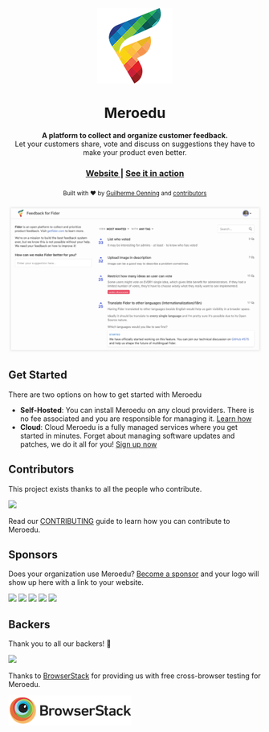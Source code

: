 <p align="center">
  <a href="https://meroedu.io">
    <img src="etc/logo-small.png" />
  </a>
  <h1 align="center">Meroedu</h1>
  <div align="center">
    <strong>A platform to collect and organize customer feedback.</strong>
  </div>
  <div align="center">Let your customers share, vote and discuss on suggestions they have to make your product even better.</div>
</p>

<div align="center">
  <h3>
    <a href="https://meroedu.io">
      Website
    </a>
    <span> | </span>
    <a href="https://feedback.meroedu.io/">
      See it in action
    </a>
  </h3>
</div>

<div align="center">
  <sub>Built with ❤️ by <a href="https://github.com/goenning">Guilherme Oenning</a> and <a href="https://github.com/k2glyph/meroedu/graphs/contributors">contributors</a></sub>
</div>

<br />

<img src="etc/homepage.png">

## Get Started

There are two options on how to get started with Meroedu

- **Self-Hosted**: You can install Meroedu on any cloud providers. There is no fee associated and you are responsible for managing it. [Learn how](https://meroedu.io/#get-started)
- **Cloud**: Cloud Meroedu is a fully managed services where you get started in minutes. Forget about managing software updates and patches, we do it all for you! [Sign up now](https://meroedu.io/#get-started)

## Contributors

This project exists thanks to all the people who contribute.

<a href="https://github.com/k2glyph/meroedu/graphs/contributors"><img src="https://opencollective.com/meroedu/contributors.svg?width=890&button=false" /></a>

Read our [CONTRIBUTING](CONTRIBUTING.md) guide to learn how you can contribute to Meroedu.

## Sponsors

Does your organization use Meroedu? [Become a sponsor](https://opencollective.com/meroedu) and your logo will show up here with a link to your website.

<a href="https://opencollective.com/meroedu/sponsors/0/website" target="_blank"><img src="https://opencollective.com/meroedu/sponsors/0/avatar"></a>
<a href="https://opencollective.com/meroedu/sponsors/1/website" target="_blank"><img src="https://opencollective.com/meroedu/sponsors/1/avatar"></a>
<a href="https://opencollective.com/meroedu/sponsors/2/website" target="_blank"><img src="https://opencollective.com/meroedu/sponsors/2/avatar"></a>
<a href="https://opencollective.com/meroedu/sponsors/3/website" target="_blank"><img src="https://opencollective.com/meroedu/sponsors/3/avatar"></a>
<a href="https://opencollective.com/meroedu/sponsors/4/website" target="_blank"><img src="https://opencollective.com/meroedu/sponsors/4/avatar"></a>

## Backers

Thank you to all our backers! 🙏

<a href="https://opencollective.com/meroedu" target="_blank">
  <img src="https://opencollective.com/meroedu/backers.svg?width=890">
</a>

Thanks to [BrowserStack](https://browserstack.com/) for providing us with free cross-browser testing for Meroedu.

<a href="https://browserstack.com" target="_blank">
  <img src="etc/browserstack.png">
</a>
